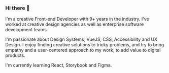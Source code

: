 ### Hi there 👋

I'm a creative Front-end Developer with 9+ years in the industry. I've worked at creative design agencies as well as enterprise software development teams.

I'm passionate about Design Systems, VueJS, CSS, Accessibility and UX Design. I enjoy finding creative solutions to tricky problems, and try to bring empathy and a user-centered approach to my work, to add value to digital products. 

I'm currently learning React, Storybook and Figma.
